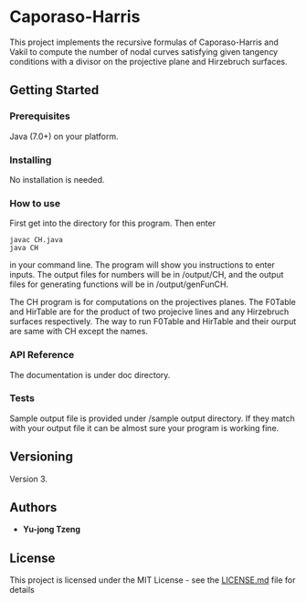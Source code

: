 # Caporaso-Harris
This project implements the recursive formulas of Caporaso-Harris and Vakil to compute the number of nodal curves satisfying given tangency conditions with a divisor on the projective plane and Hirzebruch surfaces. 

## Getting Started


### Prerequisites
Java (7.0+) on your platform. 

### Installing

No installation is needed.

### How to use

First get into the directory for this program. Then enter

```
javac CH.java
java CH
```
in your command line. The program will show you instructions to enter inputs. The output files for numbers will be in /output/CH, and the output files for generating functions will be in /output/genFunCH. 

The CH program is for computations on the projectives planes. The F0Table and HirTable are for the product of two projecive lines and any Hirzebruch surfaces respectively. The way to run F0Table and HirTable and their ourput are same with CH except the names. 


### API Reference

The documentation is under doc directory.

### Tests

Sample output file is provided under /sample output directory. If they match with your output file it can be almost sure your program is working fine.

## Versioning

Version 3. 

## Authors

* **Yu-jong Tzeng** 

## License

This project is licensed under the MIT License - see the [LICENSE.md](LICENSE.md) file for details


